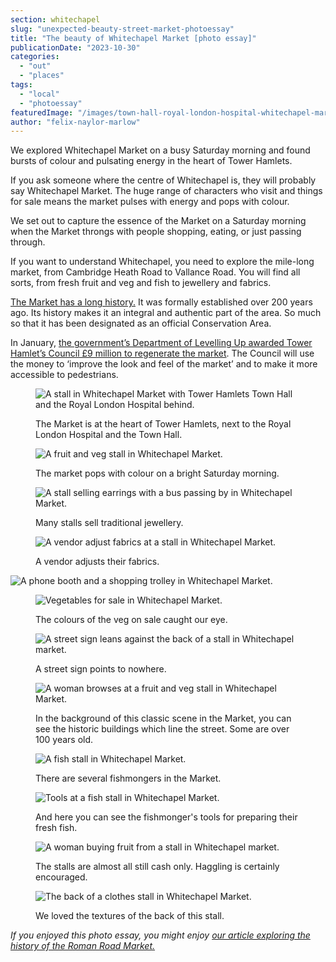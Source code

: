 ```yaml
---
section: whitechapel
slug: "unexpected-beauty-street-market-photoessay"
title: "The beauty of Whitechapel Market [photo essay]"
publicationDate: "2023-10-30"
categories: 
  - "out"
  - "places"
tags: 
  - "local"
  - "photoessay"
featuredImage: "/images/town-hall-royal-london-hospital-whitechapel-market-photoessay-10.jpg"
author: "felix-naylor-marlow"
---
```


We explored Whitechapel Market on a busy Saturday morning and found bursts of colour and pulsating energy in the heart of Tower Hamlets.

If you ask someone where the centre of Whitechapel is, they will probably say Whitechapel Market. The huge range of characters who visit and things for sale means the market pulses with energy and pops with colour.

We set out to capture the essence of the Market on a Saturday morning when the Market throngs with people shopping, eating, or just passing through.

If you want to understand Whitechapel, you need to explore the mile-long market, from Cambridge Heath Road to Vallance Road. You will find all sorts, from fresh fruit and veg and fish to jewellery and fabrics.

[The Market has a long history.](http://whitechapellondon.co.uk/whitechapel-market-history/) It was formally established over 200 years ago. Its history makes it an integral and authentic part of the area. So much so that it has been designated as an official Conservation Area. 

In January, [the government’s Department of Levelling Up awarded Tower Hamlet’s Council £9 million to regenerate the market](https://www.gov.uk/government/case-studies/9-million-funding-for-whitechapel-road). The Council will use the money to ‘improve the look and feel of the market’ and to make it more accessible to pedestrians. 

<figure>

![A stall in Whitechapel Market with Tower Hamlets Town Hall and the Royal London Hospital behind.](/images/town-hall-royal-london-hospital-whitechapel-market-photoessay-10-1024x683.jpg)

<figcaption>

The Market is at the heart of Tower Hamlets, next to the Royal London Hospital and the Town Hall.

</figcaption>

</figure>

<figure>

![A fruit and veg stall in Whitechapel Market.](/images/fruit-whitechapel-market-photoessay-13-1024x683.jpg)

<figcaption>

The market pops with colour on a bright Saturday morning.

</figcaption>

</figure>

<figure>

![A stall selling earrings with a bus passing by in Whitechapel Market.](/images/earrings-whitechapel-market-photoessay-5-1024x683.jpg)

<figcaption>

Many stalls sell traditional jewellery.

</figcaption>

</figure>

<figure>

![A vendor adjust fabrics at a stall in Whitechapel Market.](/images/clothes-whitechapel-market-photoessay-1-1024x683.jpg)

<figcaption>

A vendor adjusts their fabrics.

</figcaption>

</figure>

![A phone booth and a shopping trolley in Whitechapel Market.](/images/phone-box-whitechapel-market-photoessay-11-1024x683.jpg)

<figure>

![Vegetables for sale in Whitechapel Market.](/images/vegetables-whitechapel-market-photoessay-3-1024x683.jpg)

<figcaption>

The colours of the veg on sale caught our eye.

</figcaption>

</figure>

<figure>

![A street sign leans against the back of a stall in Whitechapel market.](/images/sign-whitechapel-market-photoessay-12-1024x683.jpg)

<figcaption>

A street sign points to nowhere.

</figcaption>

</figure>

<figure>

![A woman browses at a fruit and veg stall in Whitechapel Market.](/images/market-stall-whitechapel-market-photoessay-4-1024x683.jpg)

<figcaption>

In the background of this classic scene in the Market, you can see the historic buildings which line the street. Some are over 100 years old.

</figcaption>

</figure>

<figure>

![A fish stall in Whitechapel Market.](/images/fish-stall-whitechapel-market-photoessay-7-1024x683.jpg)

<figcaption>

There are several fishmongers in the Market.

</figcaption>

</figure>

<figure>

![Tools at a fish stall in Whitechapel Market.](/images/tools-stall-whitechapel-market-photoessay-16-1024x683.jpg)

<figcaption>

And here you can see the fishmonger's tools for preparing their fresh fish.

</figcaption>

</figure>

<figure>

![A woman buying fruit from a stall in Whitechapel market.](/images/shopping-whitechapel-market-photoessay-8-1024x683.jpg)

<figcaption>

The stalls are almost all still cash only. Haggling is certainly encouraged.

</figcaption>

</figure>

<figure>

![The back of a clothes stall in Whitechapel Market.](/images/clothes-stall-whitechapel-market-photoessay-15-1024x683.jpg)

<figcaption>

We loved the textures of the back of this stall.

</figcaption>

</figure>

_If you enjoyed this photo essay, you might enjoy [our article exploring the history of the Roman Road Market.](https://romanroadlondon.com/roman-road-market-history/)_
